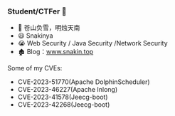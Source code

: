 ### Student/CTFer 👋      

- 🌄 苍山负雪，明烛天南
- 😃 Snakinya
- 😭 Web Security / Java Security /Network Security
- 🏚️ Blog：www.snakin.top

Some of my CVEs:
- CVE-2023-51770(Apache DolphinScheduler)
- CVE-2023-46227(Apache Inlong)
- CVE-2023-41578(Jeecg-boot)
- CVE-2023-42268(Jeecg-boot)

<!--
**Snakinya/Snakinya** is a ✨ _special_ ✨ repository because its `README.md` (this file) appears on your GitHub profile.

<img align="right" src="https://github-readme-stats.vercel.app/api?username=Snakinya&show_icons=true&theme=radical">

Here are some ideas to get you started:

- 🔭 I’m currently working on ...
- 🌱 I’m currently learning ...
- 👯 I’m looking to collaborate on ...
- 🤔 I’m looking for help with ...
- 💬 Ask me about ...
- 📫 How to reach me: ...
- 😄 Pronouns: ...
- ⚡ Fun fact: ...
-->

